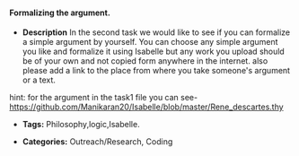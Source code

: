 #### Formalizing the argument.

- **Description**
In the second task we would like to see if you can formalize a simple argument by yourself. You can choose any simple
argument you like and formalize it using Isabelle but any work you upload should be of your own and not copied form anywhere
in the internet. also please add a link to the place from where you take someone's argument or a text.

hint: for the argument in the task1 file you can see- https://github.com/Manikaran20/Isabelle/blob/master/Rene_descartes.thy

- **Tags:** Philosophy,logic,Isabelle.

- **Categories:** Outreach/Research, Coding